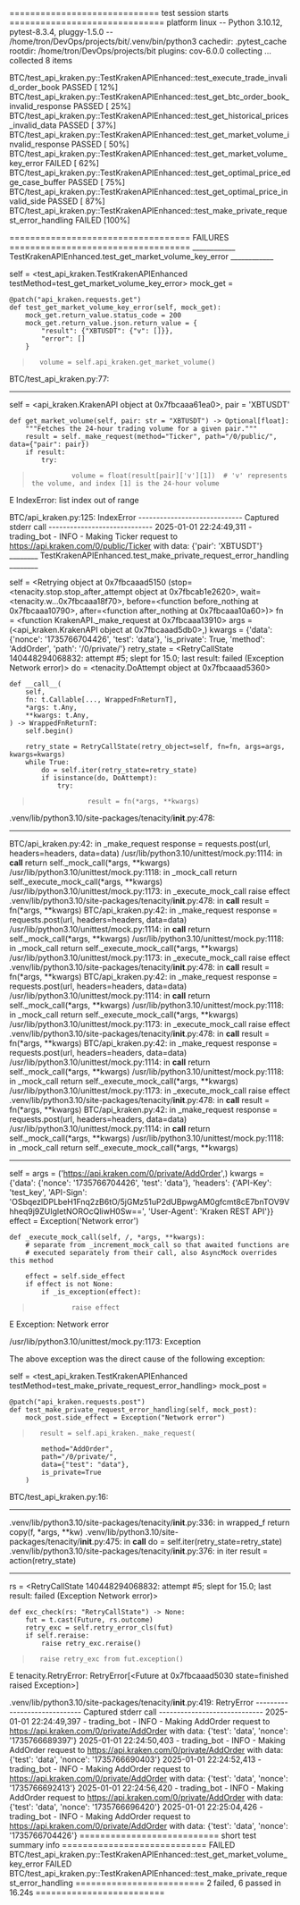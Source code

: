 ============================= test session starts ==============================
platform linux -- Python 3.10.12, pytest-8.3.4, pluggy-1.5.0 -- /home/tron/DevOps/projects/bit/.venv/bin/python3
cachedir: .pytest_cache
rootdir: /home/tron/DevOps/projects/bit
plugins: cov-6.0.0
collecting ... collected 8 items

BTC/test_api_kraken.py::TestKrakenAPIEnhanced::test_execute_trade_invalid_order_book PASSED [ 12%]
BTC/test_api_kraken.py::TestKrakenAPIEnhanced::test_get_btc_order_book_invalid_response PASSED [ 25%]
BTC/test_api_kraken.py::TestKrakenAPIEnhanced::test_get_historical_prices_invalid_data PASSED [ 37%]
BTC/test_api_kraken.py::TestKrakenAPIEnhanced::test_get_market_volume_invalid_response PASSED [ 50%]
BTC/test_api_kraken.py::TestKrakenAPIEnhanced::test_get_market_volume_key_error FAILED [ 62%]
BTC/test_api_kraken.py::TestKrakenAPIEnhanced::test_get_optimal_price_edge_case_buffer PASSED [ 75%]
BTC/test_api_kraken.py::TestKrakenAPIEnhanced::test_get_optimal_price_invalid_side PASSED [ 87%]
BTC/test_api_kraken.py::TestKrakenAPIEnhanced::test_make_private_request_error_handling FAILED [100%]

=================================== FAILURES ===================================
____________ TestKrakenAPIEnhanced.test_get_market_volume_key_error ____________

self = <test_api_kraken.TestKrakenAPIEnhanced testMethod=test_get_market_volume_key_error>
mock_get = <MagicMock name='get' id='140448293518784'>

    @patch("api_kraken.requests.get")
    def test_get_market_volume_key_error(self, mock_get):
        mock_get.return_value.status_code = 200
        mock_get.return_value.json.return_value = {
            "result": {"XBTUSDT": {"v": []}},
            "error": []
        }
    
>       volume = self.api_kraken.get_market_volume()

BTC/test_api_kraken.py:77: 
_ _ _ _ _ _ _ _ _ _ _ _ _ _ _ _ _ _ _ _ _ _ _ _ _ _ _ _ _ _ _ _ _ _ _ _ _ _ _ _ 

self = <api_kraken.KrakenAPI object at 0x7fbcaaa61ea0>, pair = 'XBTUSDT'

    def get_market_volume(self, pair: str = "XBTUSDT") -> Optional[float]:
        """Fetches the 24-hour trading volume for a given pair."""
        result = self._make_request(method="Ticker", path="/0/public/", data={"pair": pair})
        if result:
            try:
>               volume = float(result[pair]['v'][1])  # 'v' represents the volume, and index [1] is the 24-hour volume
E               IndexError: list index out of range

BTC/api_kraken.py:125: IndexError
----------------------------- Captured stderr call -----------------------------
2025-01-01 22:24:49,311 - trading_bot - INFO - Making Ticker request to https://api.kraken.com/0/public/Ticker with data: {'pair': 'XBTUSDT'}
________ TestKrakenAPIEnhanced.test_make_private_request_error_handling ________

self = <Retrying object at 0x7fbcaaad5150 (stop=<tenacity.stop.stop_after_attempt object at 0x7fbcab1e2620>, wait=<tenacity.w...0x7fbcaaa18f70>, before=<function before_nothing at 0x7fbcaaa10790>, after=<function after_nothing at 0x7fbcaaa10a60>)>
fn = <function KrakenAPI._make_request at 0x7fbcaaa13910>
args = (<api_kraken.KrakenAPI object at 0x7fbcaaad5db0>,)
kwargs = {'data': {'nonce': '1735766704426', 'test': 'data'}, 'is_private': True, 'method': 'AddOrder', 'path': '/0/private/'}
retry_state = <RetryCallState 140448294068832: attempt #5; slept for 15.0; last result: failed (Exception Network error)>
do = <tenacity.DoAttempt object at 0x7fbcaaad5360>

    def __call__(
        self,
        fn: t.Callable[..., WrappedFnReturnT],
        *args: t.Any,
        **kwargs: t.Any,
    ) -> WrappedFnReturnT:
        self.begin()
    
        retry_state = RetryCallState(retry_object=self, fn=fn, args=args, kwargs=kwargs)
        while True:
            do = self.iter(retry_state=retry_state)
            if isinstance(do, DoAttempt):
                try:
>                   result = fn(*args, **kwargs)

.venv/lib/python3.10/site-packages/tenacity/__init__.py:478: 
_ _ _ _ _ _ _ _ _ _ _ _ _ _ _ _ _ _ _ _ _ _ _ _ _ _ _ _ _ _ _ _ _ _ _ _ _ _ _ _ 
BTC/api_kraken.py:42: in _make_request
    response = requests.post(url, headers=headers, data=data)
/usr/lib/python3.10/unittest/mock.py:1114: in __call__
    return self._mock_call(*args, **kwargs)
/usr/lib/python3.10/unittest/mock.py:1118: in _mock_call
    return self._execute_mock_call(*args, **kwargs)
/usr/lib/python3.10/unittest/mock.py:1173: in _execute_mock_call
    raise effect
.venv/lib/python3.10/site-packages/tenacity/__init__.py:478: in __call__
    result = fn(*args, **kwargs)
BTC/api_kraken.py:42: in _make_request
    response = requests.post(url, headers=headers, data=data)
/usr/lib/python3.10/unittest/mock.py:1114: in __call__
    return self._mock_call(*args, **kwargs)
/usr/lib/python3.10/unittest/mock.py:1118: in _mock_call
    return self._execute_mock_call(*args, **kwargs)
/usr/lib/python3.10/unittest/mock.py:1173: in _execute_mock_call
    raise effect
.venv/lib/python3.10/site-packages/tenacity/__init__.py:478: in __call__
    result = fn(*args, **kwargs)
BTC/api_kraken.py:42: in _make_request
    response = requests.post(url, headers=headers, data=data)
/usr/lib/python3.10/unittest/mock.py:1114: in __call__
    return self._mock_call(*args, **kwargs)
/usr/lib/python3.10/unittest/mock.py:1118: in _mock_call
    return self._execute_mock_call(*args, **kwargs)
/usr/lib/python3.10/unittest/mock.py:1173: in _execute_mock_call
    raise effect
.venv/lib/python3.10/site-packages/tenacity/__init__.py:478: in __call__
    result = fn(*args, **kwargs)
BTC/api_kraken.py:42: in _make_request
    response = requests.post(url, headers=headers, data=data)
/usr/lib/python3.10/unittest/mock.py:1114: in __call__
    return self._mock_call(*args, **kwargs)
/usr/lib/python3.10/unittest/mock.py:1118: in _mock_call
    return self._execute_mock_call(*args, **kwargs)
/usr/lib/python3.10/unittest/mock.py:1173: in _execute_mock_call
    raise effect
.venv/lib/python3.10/site-packages/tenacity/__init__.py:478: in __call__
    result = fn(*args, **kwargs)
BTC/api_kraken.py:42: in _make_request
    response = requests.post(url, headers=headers, data=data)
/usr/lib/python3.10/unittest/mock.py:1114: in __call__
    return self._mock_call(*args, **kwargs)
/usr/lib/python3.10/unittest/mock.py:1118: in _mock_call
    return self._execute_mock_call(*args, **kwargs)
_ _ _ _ _ _ _ _ _ _ _ _ _ _ _ _ _ _ _ _ _ _ _ _ _ _ _ _ _ _ _ _ _ _ _ _ _ _ _ _ 

self = <MagicMock name='post' id='140448294068640'>
args = ('https://api.kraken.com/0/private/AddOrder',)
kwargs = {'data': {'nonce': '1735766704426', 'test': 'data'}, 'headers': {'API-Key': 'test_key', 'API-Sign': 'OSbqezlDPLbeH1Fnq2zB6tO/5jGMz51uP2dUBpwgAM0gfcmt8cE7bnTOV9Vhheq9j9ZUIgletNOROcQliwH0Sw==', 'User-Agent': 'Kraken REST API'}}
effect = Exception('Network error')

    def _execute_mock_call(self, /, *args, **kwargs):
        # separate from _increment_mock_call so that awaited functions are
        # executed separately from their call, also AsyncMock overrides this method
    
        effect = self.side_effect
        if effect is not None:
            if _is_exception(effect):
>               raise effect
E               Exception: Network error

/usr/lib/python3.10/unittest/mock.py:1173: Exception

The above exception was the direct cause of the following exception:

self = <test_api_kraken.TestKrakenAPIEnhanced testMethod=test_make_private_request_error_handling>
mock_post = <MagicMock name='post' id='140448294068640'>

    @patch("api_kraken.requests.post")
    def test_make_private_request_error_handling(self, mock_post):
        mock_post.side_effect = Exception("Network error")
    
>       result = self.api_kraken._make_request(
            method="AddOrder",
            path="/0/private/",
            data={"test": "data"},
            is_private=True
        )

BTC/test_api_kraken.py:16: 
_ _ _ _ _ _ _ _ _ _ _ _ _ _ _ _ _ _ _ _ _ _ _ _ _ _ _ _ _ _ _ _ _ _ _ _ _ _ _ _ 
.venv/lib/python3.10/site-packages/tenacity/__init__.py:336: in wrapped_f
    return copy(f, *args, **kw)
.venv/lib/python3.10/site-packages/tenacity/__init__.py:475: in __call__
    do = self.iter(retry_state=retry_state)
.venv/lib/python3.10/site-packages/tenacity/__init__.py:376: in iter
    result = action(retry_state)
_ _ _ _ _ _ _ _ _ _ _ _ _ _ _ _ _ _ _ _ _ _ _ _ _ _ _ _ _ _ _ _ _ _ _ _ _ _ _ _ 

rs = <RetryCallState 140448294068832: attempt #5; slept for 15.0; last result: failed (Exception Network error)>

    def exc_check(rs: "RetryCallState") -> None:
        fut = t.cast(Future, rs.outcome)
        retry_exc = self.retry_error_cls(fut)
        if self.reraise:
            raise retry_exc.reraise()
>       raise retry_exc from fut.exception()
E       tenacity.RetryError: RetryError[<Future at 0x7fbcaaad5030 state=finished raised Exception>]

.venv/lib/python3.10/site-packages/tenacity/__init__.py:419: RetryError
----------------------------- Captured stderr call -----------------------------
2025-01-01 22:24:49,397 - trading_bot - INFO - Making AddOrder request to https://api.kraken.com/0/private/AddOrder with data: {'test': 'data', 'nonce': '1735766689397'}
2025-01-01 22:24:50,403 - trading_bot - INFO - Making AddOrder request to https://api.kraken.com/0/private/AddOrder with data: {'test': 'data', 'nonce': '1735766690403'}
2025-01-01 22:24:52,413 - trading_bot - INFO - Making AddOrder request to https://api.kraken.com/0/private/AddOrder with data: {'test': 'data', 'nonce': '1735766692413'}
2025-01-01 22:24:56,420 - trading_bot - INFO - Making AddOrder request to https://api.kraken.com/0/private/AddOrder with data: {'test': 'data', 'nonce': '1735766696420'}
2025-01-01 22:25:04,426 - trading_bot - INFO - Making AddOrder request to https://api.kraken.com/0/private/AddOrder with data: {'test': 'data', 'nonce': '1735766704426'}
=========================== short test summary info ============================
FAILED BTC/test_api_kraken.py::TestKrakenAPIEnhanced::test_get_market_volume_key_error
FAILED BTC/test_api_kraken.py::TestKrakenAPIEnhanced::test_make_private_request_error_handling
========================= 2 failed, 6 passed in 16.24s =========================
